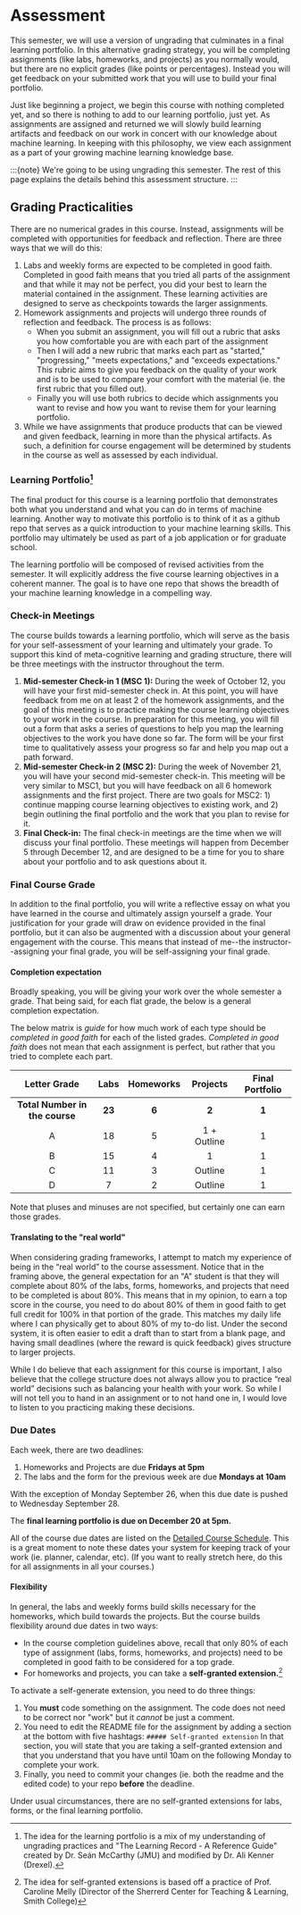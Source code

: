 # Assessment

This semester, we will use a version of ungrading that culminates in a final learning portfolio. In this alternative grading strategy, you will be completing assignments (like labs, homeworks, and projects) as you normally would, but there are no explicit grades (like points or percentages). Instead you will get feedback on your submitted work that you will use to build your final portfolio. 

Just like beginning a project, we begin this course with nothing completed yet, and so there is nothing to add to our learning portfolio, just yet. As assignments are assigned and returned we will slowly build learning artifacts and feedback on our work in concert with our knowledge about machine learning. In keeping with this philosophy, we view each assignment as a part of your growing machine learning knowledge base. 

:::{note}
We're going to be using ungrading this semester. The rest of this page explains the details behind this assessment structure. 
:::

## Grading Practicalities

There are no numerical grades in this course. Instead, assignments will be completed with opportunities for feedback and reflection. There are three ways that we will do this:  

1. Labs and weekly forms are expected to be completed in good faith. Completed in good faith means that you tried all parts of the assignment and that while it may not be perfect, you did your best to learn the material contained in the assignment. These learning activities are designed to serve as checkpoints towards the larger assignments. 
2. Homework assignments and projects will undergo three rounds of reflection and feedback. The process is as follows:
   - When you submit an assignment, you will fill out a rubric that asks you how comfortable you are with each part of the assignment
   - Then I will add a new rubric that marks each part as "started," "progressing," "meets expectations," and "exceeds expectations." This rubric aims to give you feedback on the quality of your work and is to be used to compare your comfort with the material (ie. the first rubric that you filled out). 
   - Finally you will use both rubrics to decide which assignments you want to revise and how you want to revise them for your learning portfolio. 
3. While we have assignments that produce products that can be viewed and given feedback, learning in more than the physical artifacts. As such, a definition for course engagement will be determined by students in the course as well as assessed by each individual. 


### Learning Portfolio[^1]

The final product for this course is a learning portfolio that demonstrates both what you understand and what you can do in terms of machine learning. Another way to motivate this portfolio is to think of it as a github repo that serves as a quick introduction to your machine learning skills. This portfolio may ultimately be used as part of a job application or for graduate school. 

The learning portfolio will be composed of revised activities from the semester. It will explicitly address the five course learning objectives in a coherent manner. The goal is to have one repo that shows the breadth of your machine learning knowledge in a compelling way. 

[^1]: The idea for the learning portfolio is a mix of my understanding of ungrading practices and "The Learning Record - A Reference Guide" created by Dr. Seán McCarthy (JMU) and modified by Dr. Ali Kenner (Drexel).


### Check-in Meetings

The course builds towards a learning portfolio, which will serve as the basis for your self-assessment of your learning and ultimately your grade. To support this kind of meta-cognitive learning and grading structure, there will be three meetings with the instructor throughout the term. 

1. **Mid-semester Check-in 1 (MSC 1):** During the week of October 12, you will have your first mid-semester check in. At this point, you will have feedback from me on at least 2 of the homework assignments, and the goal of this meeting is to practice making the course learning objectives to your work in the course. In preparation for this meeting, you will fill out a form that asks a series of questions to help you map the learning objectives to the work you have done so far. The form will be your first time to qualitatively assess your progress so far and help you map out a path forward. 
2. **Mid-semester Check-in 2 (MSC 2):** During the week of November 21, you will have your second mid-semester check-in. This meeting will be very similar to MSC1, but you will have feedback on all 6 homework assignments and the first project. There are two goals for MSC2: 1) continue mapping course learning objectives to existing work, and 2) begin outlining the final portfolio and the work that you plan to revise for it. 
3. **Final Check-in:** The final check-in meetings are the time when we will discuss your final portfolio. These meetings will happen from December 5 through December 12, and are designed to be a time for you to share about your portfolio and to ask questions about it. 


### Final Course Grade

In addition to the final portfolio, you will write a reflective essay on what you have learned in the course and ultimately assign yourself a grade. Your justification for your grade will draw on evidence provided in the final portfolio, but it can also be augmented with a discussion about your general engagement with the course. This means that instead of me--the instructor--assigning your final grade, you will be self-assigning your final grade. 

#### Completion expectation

Broadly speaking, you will be giving your work over the whole semester a grade. That being said, for each flat grade, the below is a general completion expectation. 

The below matrix is _guide_ for how much work of each type should be _completed in good faith_ for each of the listed grades. _Completed in good faith_ does not mean that each assignment is perfect, but rather that you tried to complete each part. 

| Letter Grade  | Labs | Homeworks | Projects | Final Portfolio |
| :----:      | :----: |   :----:  |  :----:  |      :----:     |
| **Total Number in the course** | **23** |  **6** | **2** | **1** |
| A             |  18  |     5     | 1 + Outline |      1       |
| B             |  15  |     4     |   1         |         1       |
| C             |  11  |     3     |   Outline   |    1       |
| D             |   7  |     2     |   Outline   |         1       |

Note that pluses and minuses are not specified, but certainly one can earn those grades. 

#### Translating to the "real world"

When considering grading frameworks, I attempt to match my experience of being in the “real world” to the course assessment. Notice that in the framing above, the general expectation for an "A" student is that they will complete about 80% of the labs, forms, homeworks, and projects that need to be completed is about 80%. This means that in my opinion, to earn a top score in the course, you need to do about 80% of them in good faith to get full credit for 100% in that portion of the grade. This matches my daily life where I can physically get to about 80% of my to-do list. Under the second system, it is often easier to edit a draft than to start from a blank page, and having small deadlines (where the reward is quick feedback) gives structure to larger projects. 

While I do believe that each assignment for this course is important, I also believe that the college structure does not always allow you to practice “real world” decisions such as balancing your health with your work. So while I will not tell you to hand in an assignment or to not hand one in, I would love to listen to you practicing making these decisions. 


### Due Dates

Each week, there are two deadlines: 

1. Homeworks and Projects are due **Fridays at 5pm**
2. The labs and the form for the previous week are due **Mondays at 10am** 

With the exception of Monday September 26, when this due date is pushed to Wednesday September 28.

The **final learning portfolio is due on December 20 at 5pm.**

All of the course due dates are listed on the [Detailed Course Schedule](https://docs.google.com/document/d/1Rmef9cny5FipcyJ3z2qc-X6IW8TvC-SLqFlYmOKvsCQ/edit?usp=sharing). This is a great moment to note these dates your system for keeping track of your work (ie. planner, calendar, etc). (If you want to really stretch here, do this for all assignments in all your courses.) 


#### Flexibility

In general, the labs and weekly forms build skills necessary for the homeworks, which build towards the projects. But the course builds flexibility around due dates in two ways:

 - In the course completion guidelines above, recall that only 80% of each type of assignment (labs, forms, homeworks, and projects) need to be completed in good faith to be considered for a top grade. 
 - For homeworks and projects, you can take a **self-granted extension.**[^2]

To activate a self-generate extension, you need to do three things:

1. You **must** code something on the assignment. The code does not need to be correct nor "work" but it _cannot_ be just a comment. 
2. You need to edit the README file for the assignment by adding a section at the bottom with five hashtags: `##### Self-granted extension` In that section, you will state that you are taking a self-granted extension and that you understand that you have until 10am on the following Monday to complete your work. 
3. Finally, you need to commit your changes (ie. both the readme and the edited code) to your repo **before** the deadline. 


Under usual circumstances, there are no self-granted extensions for labs, forms, or the final learning portfolio. 

[^2]: The idea for self-granted extensions is based off a practice of Prof. Caroline Melly (Director of the Sherrerd Center for Teaching & Learning, Smith College)